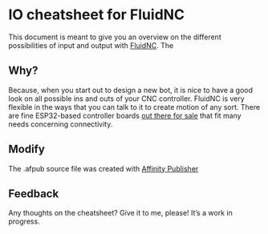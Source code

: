 # IO cheatsheet for FluidNC

This document is meant to give you an overview on the different possibilities of input and output with [FluidNC](https://github.com/bdring/FluidNC). The 

## Why?

Because, when you start out to design a new bot, it is nice to have a good look on all possible ins and outs of your CNC controller. FluidNC is very flexible in the ways that you can talk to it to create motion of any sort. There are fine ESP32-based controller boards [out there for sale](https://www.tindie.com/stores/33366583/items/) that fit many needs concerning connectivity.

## Modify

The .afpub source file was created with [Affinity Publisher](https://affinity.serif.com/publisher/)

## Feedback

Any thoughts on the cheatsheet? Give it to me, please! It’s a work in progress.
